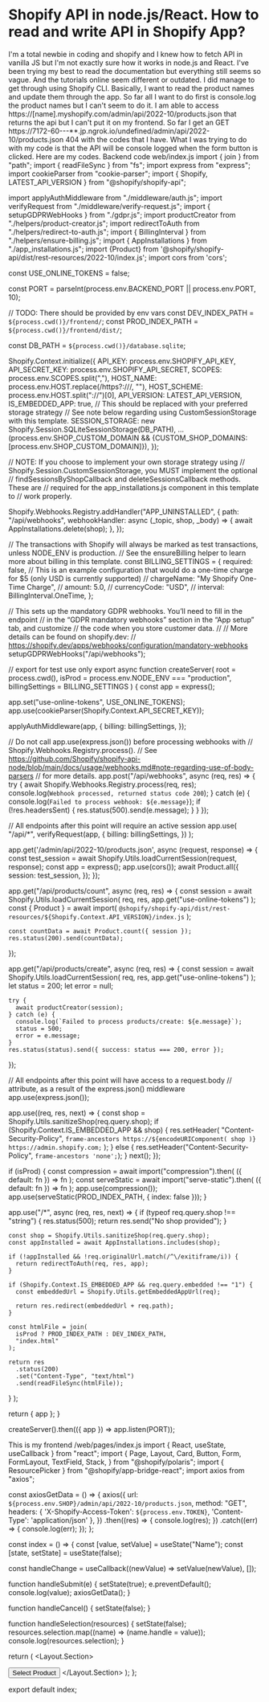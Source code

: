 
# Shopify API in node.js/React. How to read and write API in Shopify App?

I'm a total newbie in coding and shopify and I knew how to fetch API in vanilla JS but I'm not exactly sure how it works in node.js and React. I've been trying my best to read the documentation but everything still seems so vague. And the tutorials online seem different or outdated. I did manage to get through using Shopify CLI. Basically, I want to read the product names and update them through the app.
So far all I want to do first is console.log the product names but I can't seem to do it. I am able to access https://[name].myshopify.com/admin/api/2022-10/products.json that returns the api but I can't put it on my frontend. So far I get an GET https://7172-60---**.jp.ngrok.io/undefined/admin/api/2022-10/products.json 404 with the codes that I have. What I was trying to do with my code is that the API will be console logged when the form button is clicked.
Here are my codes.
Backend code web/index.js
import { join } from "path";
import { readFileSync } from "fs";
import express from "express";
import cookieParser from "cookie-parser";
import { Shopify, LATEST_API_VERSION } from "@shopify/shopify-api";

import applyAuthMiddleware from "./middleware/auth.js";
import verifyRequest from "./middleware/verify-request.js";
import { setupGDPRWebHooks } from "./gdpr.js";
import productCreator from "./helpers/product-creator.js";
import redirectToAuth from "./helpers/redirect-to-auth.js";
import { BillingInterval } from "./helpers/ensure-billing.js";
import { AppInstallations } from "./app_installations.js";
import {Product} from '@shopify/shopify-api/dist/rest-resources/2022-10/index.js';
import cors from 'cors';


const USE_ONLINE_TOKENS = false;

const PORT = parseInt(process.env.BACKEND_PORT || process.env.PORT, 10);

// TODO: There should be provided by env vars
const DEV_INDEX_PATH = `${process.cwd()}/frontend/`;
const PROD_INDEX_PATH = `${process.cwd()}/frontend/dist/`;

const DB_PATH = `${process.cwd()}/database.sqlite`;

Shopify.Context.initialize({
  API_KEY: process.env.SHOPIFY_API_KEY,
  API_SECRET_KEY: process.env.SHOPIFY_API_SECRET,
  SCOPES: process.env.SCOPES.split(","),
  HOST_NAME: process.env.HOST.replace(/https?:\/\//, ""),
  HOST_SCHEME: process.env.HOST.split("://")[0],
  API_VERSION: LATEST_API_VERSION,
  IS_EMBEDDED_APP: true,
  // This should be replaced with your preferred storage strategy
  // See note below regarding using CustomSessionStorage with this template.
  SESSION_STORAGE: new Shopify.Session.SQLiteSessionStorage(DB_PATH),
  ...(process.env.SHOP_CUSTOM_DOMAIN && {CUSTOM_SHOP_DOMAINS: [process.env.SHOP_CUSTOM_DOMAIN]}),
});

// NOTE: If you choose to implement your own storage strategy using
// Shopify.Session.CustomSessionStorage, you MUST implement the optional
// findSessionsByShopCallback and deleteSessionsCallback methods.  These are
// required for the app_installations.js component in this template to
// work properly.

Shopify.Webhooks.Registry.addHandler("APP_UNINSTALLED", {
  path: "/api/webhooks",
  webhookHandler: async (_topic, shop, _body) => {
    await AppInstallations.delete(shop);
  },
});

// The transactions with Shopify will always be marked as test transactions, unless NODE_ENV is production.
// See the ensureBilling helper to learn more about billing in this template.
const BILLING_SETTINGS = {
  required: false,
  // This is an example configuration that would do a one-time charge for $5 (only USD is currently supported)
  // chargeName: "My Shopify One-Time Charge",
  // amount: 5.0,
  // currencyCode: "USD",
  // interval: BillingInterval.OneTime,
};

// This sets up the mandatory GDPR webhooks. You’ll need to fill in the endpoint
// in the “GDPR mandatory webhooks” section in the “App setup” tab, and customize
// the code when you store customer data.
//
// More details can be found on shopify.dev:
// https://shopify.dev/apps/webhooks/configuration/mandatory-webhooks
setupGDPRWebHooks("/api/webhooks");

// export for test use only
export async function createServer(
  root = process.cwd(),
  isProd = process.env.NODE_ENV === "production",
  billingSettings = BILLING_SETTINGS
) {
  const app = express();

  app.set("use-online-tokens", USE_ONLINE_TOKENS);
  app.use(cookieParser(Shopify.Context.API_SECRET_KEY));

  applyAuthMiddleware(app, {
    billing: billingSettings,
  });

  // Do not call app.use(express.json()) before processing webhooks with
  // Shopify.Webhooks.Registry.process().
  // See https://github.com/Shopify/shopify-api-node/blob/main/docs/usage/webhooks.md#note-regarding-use-of-body-parsers
  // for more details.
  app.post("/api/webhooks", async (req, res) => {
    try {
      await Shopify.Webhooks.Registry.process(req, res);
      console.log(`Webhook processed, returned status code 200`);
    } catch (e) {
      console.log(`Failed to process webhook: ${e.message}`);
      if (!res.headersSent) {
        res.status(500).send(e.message);
      }
    }
  });

  // All endpoints after this point will require an active session
  app.use(
    "/api/*",
    verifyRequest(app, {
      billing: billingSettings,
    })
  );

  app.get('/admin/api/2022-10/products.json', async (request, response) => {
    const test_session = await Shopify.Utils.loadCurrentSession(request, response);
    const app = express();
    app.use(cors());
    await Product.all({
      session: test_session,
    });
});

  app.get("/api/products/count", async (req, res) => {
    const session = await Shopify.Utils.loadCurrentSession(
      req,
      res,
      app.get("use-online-tokens")
    );
    const { Product } = await import(
      `@shopify/shopify-api/dist/rest-resources/${Shopify.Context.API_VERSION}/index.js`
    );

    const countData = await Product.count({ session });
    res.status(200).send(countData);
  });

  app.get("/api/products/create", async (req, res) => {
    const session = await Shopify.Utils.loadCurrentSession(
      req,
      res,
      app.get("use-online-tokens")
    );
    let status = 200;
    let error = null;

    try {
      await productCreator(session);
    } catch (e) {
      console.log(`Failed to process products/create: ${e.message}`);
      status = 500;
      error = e.message;
    }
    res.status(status).send({ success: status === 200, error });
  });

  // All endpoints after this point will have access to a request.body
  // attribute, as a result of the express.json() middleware
  app.use(express.json());

  app.use((req, res, next) => {
    const shop = Shopify.Utils.sanitizeShop(req.query.shop);
    if (Shopify.Context.IS_EMBEDDED_APP && shop) {
      res.setHeader(
        "Content-Security-Policy",
        `frame-ancestors https://${encodeURIComponent(
          shop
        )} https://admin.shopify.com;`
      );
    } else {
      res.setHeader("Content-Security-Policy", `frame-ancestors 'none';`);
    }
    next();
  });

  if (isProd) {
    const compression = await import("compression").then(
      ({ default: fn }) => fn
    );
    const serveStatic = await import("serve-static").then(
      ({ default: fn }) => fn
    );
    app.use(compression());
    app.use(serveStatic(PROD_INDEX_PATH, { index: false }));
  }

  app.use("/*", async (req, res, next) => {
    if (typeof req.query.shop !== "string") {
      res.status(500);
      return res.send("No shop provided");
    }

    const shop = Shopify.Utils.sanitizeShop(req.query.shop);
    const appInstalled = await AppInstallations.includes(shop);

    if (!appInstalled && !req.originalUrl.match(/^\/exitiframe/i)) {
      return redirectToAuth(req, res, app);
    }

    if (Shopify.Context.IS_EMBEDDED_APP && req.query.embedded !== "1") {
      const embeddedUrl = Shopify.Utils.getEmbeddedAppUrl(req);

      return res.redirect(embeddedUrl + req.path);
    }

    const htmlFile = join(
      isProd ? PROD_INDEX_PATH : DEV_INDEX_PATH,
      "index.html"
    );

    return res
      .status(200)
      .set("Content-Type", "text/html")
      .send(readFileSync(htmlFile));
  }
  );

  return { app };
}

createServer().then(({ app }) => app.listen(PORT));

This is my frontend /web/pages/index.js
import { React, useState, useCallback } from "react";
import {
  Page,
  Layout,
  Card,
  Button,
  Form,
  FormLayout,
  TextField,
  Stack,
} from "@shopify/polaris";
import { ResourcePicker } from "@shopify/app-bridge-react";
import axios from "axios";

const axiosGetData = () => {
  axios({
    url: `${process.env.SHOP}/admin/api/2022-10/products.json`,
    method: "GET",
    headers: {
      'X-Shopify-Access-Token': `${process.env.TOKEN}`,
      'Content-Type': 'application/json'
    },
  })
    .then((res) => {
      console.log(res);
    })
    .catch((err) => {
      console.log(err);
    });
};


const index = () => {
  const [value, setValue] = useState("Name");
  const [state, setState] = useState(false);

  const handleChange = useCallback((newValue) => setValue(newValue), []);

  function handleSubmit(e) {
    setState(true);
    e.preventDefault();
    console.log(value);
    axiosGetData();
  }

  function handleCancel() {
    setState(false);
  }

  function handleSelection(resources) {
    setState(false);
    resources.selection.map((name) => (name.handle = value));
    console.log(resources.selection);
  }

  return (
    <Page title="My Shop">
      <Layout>
        <Layout.Section>
          <Card title="Change Product Name" sectioned>
            <Form onSubmit={handleSubmit}>
              <FormLayout>
                <TextField
                  label="Type on the input the new name and select which product name to change"
                  value={value}
                  onChange={handleChange}
                />
                <Button primary submit>
                  Select Product
                </Button>
              </FormLayout>
              <ResourcePicker
                resourceType="Product"
                open={state}
                onCancel={handleCancel}
                onSelection={handleSelection}
              />
            </Form>
          </Card>
        </Layout.Section>
      </Layout>
    </Page>
  );
};

export default index;


        